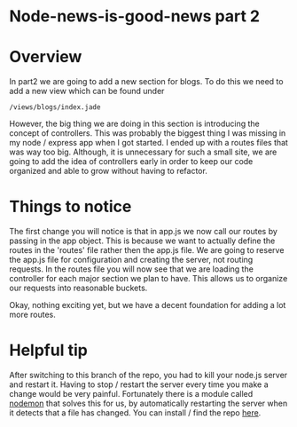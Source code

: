 Node-news-is-good-news part 2
================

Overview
================

In part2 we are going to add a new section for blogs.  To do this we need to add a new view which can be found under

  `/views/blogs/index.jade`

However, the big thing we are doing in this section is introducing the concept of controllers.  This was probably the biggest thing I was missing in my node / express app when I got started.  I ended up with a routes files that was way too big.  Although, it is unnecessary for such a small site, we are going to add the idea of controllers early in order to keep our code organized and able to grow without having to refactor.  

Things to notice
================

The first change you will notice is that in app.js we now call our routes by passing in the app object.  This is because we want to actually define the routes in the 'routes' file rather then the app.js file.  We are going to reserve the app.js file for configuration and creating the server, not routing requests.  In the routes file you will now see that we are loading the controller for each major section we plan to have.  This allows us to organize our requests into reasonable buckets.

Okay, nothing exciting yet, but we have a decent foundation for adding a lot more routes.

Helpful tip
================

After switching to this branch of the repo, you had to kill your node.js server and restart it.  Having to stop / restart the server every time you make a change would be very painful.  Fortunately there is a module called [nodemon](https://github.com/remy/nodemon/) that solves this for us, by automatically restarting the server when it detects that a file has changed.  You can install / find the repo [here](https://github.com/remy/nodemon/).